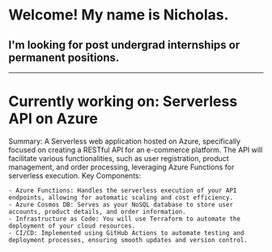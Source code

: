 # Welcome! My name is Nicholas.
## I'm looking for post undergrad internships or permanent positions.
---

<!--
**ngirmes/ngirmes** is a ✨ _special_ ✨ repository because its `README.md` (this file) appears on your GitHub profile.

Here are some ideas to get you started:

- 🔭 I’m currently working on ...
- 🌱 I’m currently learning ...
- 👯 I’m looking to collaborate on ...
- 🤔 I’m looking for help with ...
- 💬 Ask me about ...
- 📫 How to reach me: ...
- 😄 Pronouns: ...
- ⚡ Fun fact: ...
-->
# Currently working on: Serverless API on Azure
Summary:
A Serverless web application hosted on Azure, specifically focused on creating a RESTful API for an e-commerce platform. The API will facilitate various functionalities, such as user registration, product management, and order processing, leveraging Azure Functions for serverless execution.
Key Components:

    - Azure Functions: Handles the serverless execution of your API endpoints, allowing for automatic scaling and cost efficiency.
    - Azure Cosmos DB: Serves as your NoSQL database to store user accounts, product details, and order information.
    - Infrastructure as Code: You will use Terraform to automate the deployment of your cloud resources.
    - CI/CD: Implemented using GitHub Actions to automate testing and deployment processes, ensuring smooth updates and version control.
